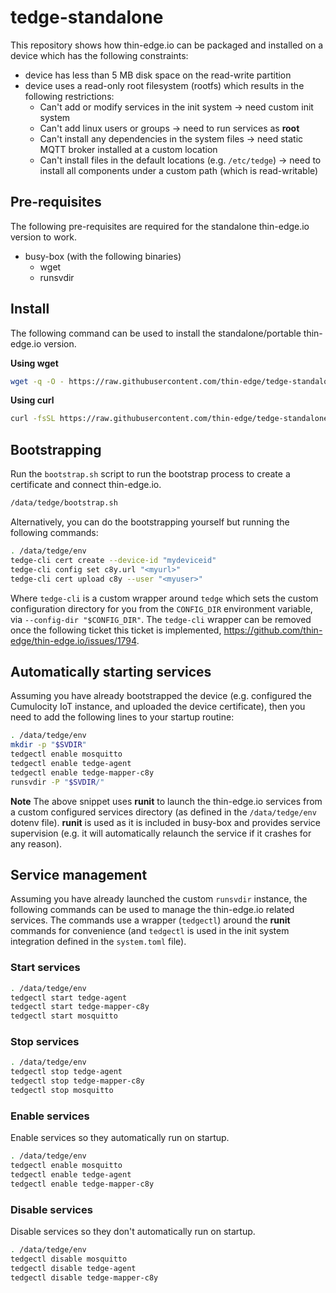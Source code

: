 # tedge-standalone

This repository shows how thin-edge.io can be packaged and installed on a device which has the following constraints:

* device has less than 5 MB disk space on the read-write partition
* device uses a read-only root filesystem (rootfs) which results in the following restrictions:
    * Can't add or modify services in the init system -> need custom init system
    * Can't add linux users or groups -> need to run services as **root**
    * Can't install any dependencies in the system files -> need static MQTT broker installed at a custom location
    * Can't install files in the default locations (e.g. `/etc/tedge`) -> need to install all components under a custom path (which is read-writable)

## Pre-requisites

The following pre-requisites are required for the standalone thin-edge.io version to work.

* busy-box (with the following binaries)
    * wget
    * runsvdir

## Install

The following command can be used to install the standalone/portable thin-edge.io version.

**Using wget**

```sh
wget -q -O - https://raw.githubusercontent.com/thin-edge/tedge-standalone/main/install.sh | sh -s
```

**Using curl**

```sh
curl -fsSL https://raw.githubusercontent.com/thin-edge/tedge-standalone/main/install.sh | sh -s
```

## Bootstrapping

Run the `bootstrap.sh` script to run the bootstrap process to create a certificate and connect thin-edge.io.

```sh
/data/tedge/bootstrap.sh
```

Alternatively, you can do the bootstrapping yourself but running the following commands:

```sh
. /data/tedge/env
tedge-cli cert create --device-id "mydeviceid"
tedge-cli config set c8y.url "<myurl>"
tedge-cli cert upload c8y --user "<myuser>"
```

Where `tedge-cli` is a custom wrapper around `tedge` which sets the custom configuration directory for you from the `CONFIG_DIR` environment variable, via `--config-dir "$CONFIG_DIR"`. The `tedge-cli` wrapper can be removed once the following ticket this ticket is implemented, https://github.com/thin-edge/thin-edge.io/issues/1794.


## Automatically starting services

Assuming you have already bootstrapped the device (e.g. configured the Cumulocity IoT instance, and uploaded the device certificate), then you need to add the following lines to your startup routine:

```sh
. /data/tedge/env
mkdir -p "$SVDIR"
tedgectl enable mosquitto
tedgectl enable tedge-agent
tedgectl enable tedge-mapper-c8y
runsvdir -P "$SVDIR/"
```

**Note** The above snippet uses **runit** to launch the thin-edge.io services from a custom configured services directory (as defined in the `/data/tedge/env` dotenv file). **runit** is used as it is included in busy-box and provides service supervision (e.g. it will automatically relaunch the service if it crashes for any reason).

## Service management

Assuming you have already launched the custom `runsvdir` instance, the following commands can be used to manage the thin-edge.io related services. The commands use a wrapper (`tedgectl`) around the **runit** commands for convenience (and `tedgectl` is used in the init system integration defined in the `system.toml` file).

### Start services

```sh
. /data/tedge/env
tedgectl start tedge-agent
tedgectl start tedge-mapper-c8y
tedgectl start mosquitto
```

### Stop services

```sh
. /data/tedge/env
tedgectl stop tedge-agent
tedgectl stop tedge-mapper-c8y
tedgectl stop mosquitto
```

### Enable services

Enable services so they automatically run on startup.

```sh
. /data/tedge/env
tedgectl enable mosquitto
tedgectl enable tedge-agent
tedgectl enable tedge-mapper-c8y
```


### Disable services

Disable services so they don't automatically run on startup.

```sh
. /data/tedge/env
tedgectl disable mosquitto
tedgectl disable tedge-agent
tedgectl disable tedge-mapper-c8y
```
